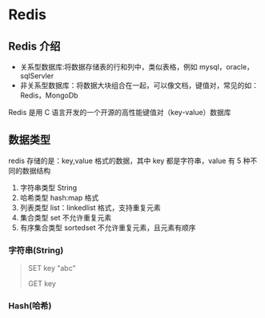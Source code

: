 # Redis

## Redis 介绍

- 关系型数据库:将数据存储表的行和列中，类似表格，例如 mysql，oracle，sqlServler
- 非关系型数据库：将数据大块组合在一起，可以像文档，键值对，常见的如：Redis，MongoDb

Redis 是用 C 语言开发的一个开源的高性能键值对（key-value）数据库

## 数据类型

redis 存储的是：key,value 格式的数据，其中 key 都是字符串，value 有 5 种不同的数据结构

1. 字符串类型 String
2. 哈希类型 hash:map 格式
3. 列表类型 list：linkedlist 格式，支持重复元素
4. 集合类型 set 不允许重复元素
5. 有序集合类型 sortedset 不允许重复元素，且元素有顺序

### 字符串(String)

> SET key "abc"
>
> GET key

### Hash(哈希)
